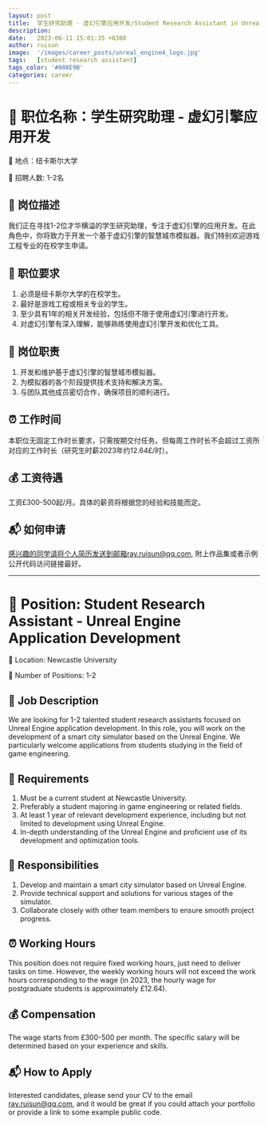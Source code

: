 ```yaml
---
layout: post
title:  学生研究助理 - 虚幻引擎应用开发/Student Research Assistant in Unreal Engine Application Developing
description:
date:   2023-06-11 15:01:35 +0300
author: ruisun
image:  '/images/career_posts/unreal_engine4_logo.jpg'
tags:   [student research assistant]
tags_color: '#008E9B'
categories: career
---
```


# &#128227; 职位名称：学生研究助理 - 虚幻引擎应用开发

&#128205; 地点：纽卡斯尔大学

&#128197; 招聘人数: 1-2名

## &#128220; 岗位描述
我们正在寻找1-2位才华横溢的学生研究助理，专注于虚幻引擎的应用开发。在此角色中，你将致力于开发一个基于虚幻引擎的智慧城市模拟器。我们特别欢迎游戏工程专业的在校学生申请。

## &#128214; 职位要求
1. 必须是纽卡斯尔大学的在校学生。
2. 最好是游戏工程或相关专业的学生。
3. 至少具有1年的相关开发经验，包括但不限于使用虚幻引擎进行开发。
4. 对虚幻引擎有深入理解，能够熟练使用虚幻引擎开发和优化工具。

## &#128196; 岗位职责
1. 开发和维护基于虚幻引擎的智慧城市模拟器。
2. 为模拟器的各个阶段提供技术支持和解决方案。
3. 与团队其他成员密切合作，确保项目的顺利进行。

## &#9200; 工作时间
本职位无固定工作时长要求，只需按期交付任务。但每周工作时长不会超过工资所对应的工作时长（研究生时薪2023年约12.64£/时）。

## &#128176; 工资待遇
工资£300-500起/月。具体的薪资将根据您的经验和技能而定。

## &#128236; 如何申请
感兴趣的同学请将个人简历发送到邮箱ray.ruisun@qq.com, 附上作品集或者示例公开代码访问链接最好。

---

# &#128227; Position: Student Research Assistant - Unreal Engine Application Development

&#128205; Location: Newcastle University

&#128197; Number of Positions: 1-2

## &#128220; Job Description
We are looking for 1-2 talented student research assistants focused on Unreal Engine application development. In this role, you will work on the development of a smart city simulator based on the Unreal Engine. We particularly welcome applications from students studying in the field of game engineering.

## &#128214; Requirements
1. Must be a current student at Newcastle University.
2. Preferably a student majoring in game engineering or related fields.
3. At least 1 year of relevant development experience, including but not limited to development using Unreal Engine.
4. In-depth understanding of the Unreal Engine and proficient use of its development and optimization tools.

## &#128196; Responsibilities
1. Develop and maintain a smart city simulator based on Unreal Engine.
2. Provide technical support and solutions for various stages of the simulator.
3. Collaborate closely with other team members to ensure smooth project progress.

## &#9200; Working Hours
This position does not require fixed working hours, just need to deliver tasks on time. However, the weekly working hours will not exceed the work hours corresponding to the wage (in 2023, the hourly wage for postgraduate students is approximately £12.64).

## &#128176; Compensation
The wage starts from £300-500 per month. The specific salary will be determined based on your experience and skills.

## &#128236; How to Apply
Interested candidates, please send your CV to the email ray.ruisun@qq.com, and it would be great if you could attach your portfolio or provide a link to some example public code.
